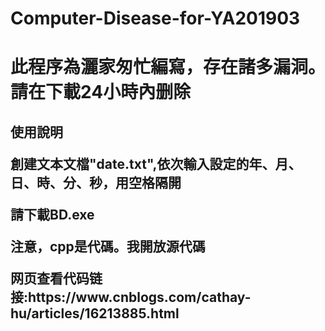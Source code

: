 # Computer-Disease-for-YA201903
<h1>此程序為灑家匆忙編寫，存在諸多漏洞。請在下載24小時內删除
<h2>使用說明
<p>創建文本文檔"date.txt",依次輸入設定的年、月、日、時、分、秒，用空格隔開
<p>請下載BD.exe
<p>注意，cpp是代碼。我開放源代碼
<p>网页查看代码链接:https://www.cnblogs.com/cathay-hu/articles/16213885.html
